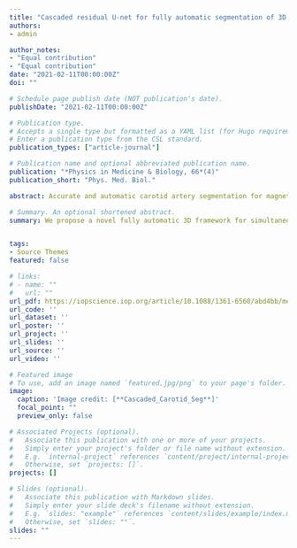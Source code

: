 ```yaml
---
title: "Cascaded residual U-net for fully automatic segmentation of 3D carotid artery in high-resolution multi-contrast MR images"
authors:
- admin

author_notes:
- "Equal contribution"
- "Equal contribution"
date: "2021-02-11T00:00:00Z"
doi: ""

# Schedule page publish date (NOT publication's date).
publishDate: "2021-02-11T00:00:00Z"

# Publication type.
# Accepts a single type but formatted as a YAML list (for Hugo requirements).
# Enter a publication type from the CSL standard.
publication_types: ["article-journal"]

# Publication name and optional abbreviated publication name.
publication: "*Physics in Medicine & Biology, 66*(4)"
publication_short: "Phys. Med. Biol."

abstract: Accurate and automatic carotid artery segmentation for magnetic resonance (MR) images is eagerly expected, which can greatly assist a comprehensive study of atherosclerosis and accelerate the translation. Although many efforts have been made, identification of the inner lumen and outer wall in diseased vessels is still a challenging task due to complex vascular deformation, blurred wall boundary, and confusing componential expression. In this paper, we introduce a novel fully automatic 3D framework for simultaneously segmenting the carotid artery from high-resolution multi-contrast MR sequences based on deep learning. First, an optimal channel fitting structure is designed for identity mapping, and a novel 3D residual U-net is used as a basic network. Second, high-resolution MR images are trained using both patch-level and global-level strategies, and the two pre-segmentation results are optimized based on structural characteristics. Third, the optimized pre-segmentation results are cascaded with the patch-cropped MR volume data and trained to segment the carotid lumen and wall. Extensive experiments demonstrate the proposed method outperforms the state-of-the-art 3D Unet-based segmentation models.

# Summary. An optional shortened abstract.
summary: We propose a novel fully automatic 3D framework for simultaneous segmentation of the carotid artery from high-resolution multi-contrast MR sequences based on deep learning, achieving superior performance compared to SOAT 3D Unet-based segmentation models.


tags:
- Source Themes
featured: false

# links:
# - name: ""
#   url: ""
url_pdf: https://iopscience.iop.org/article/10.1088/1361-6560/abd4bb/meta
url_code: ''
url_dataset: ''
url_poster: ''
url_project: ''
url_slides: ''
url_source: ''
url_video: ''

# Featured image
# To use, add an image named `featured.jpg/png` to your page's folder. 
image:
  caption: 'Image credit: [**Cascaded_Carotid_Seg**]'
  focal_point: ""
  preview_only: false

# Associated Projects (optional).
#   Associate this publication with one or more of your projects.
#   Simply enter your project's folder or file name without extension.
#   E.g. `internal-project` references `content/project/internal-project/index.md`.
#   Otherwise, set `projects: []`.
projects: []

# Slides (optional).
#   Associate this publication with Markdown slides.
#   Simply enter your slide deck's filename without extension.
#   E.g. `slides: "example"` references `content/slides/example/index.md`.
#   Otherwise, set `slides: ""`.
slides: ""
---
```


<!-- {{% callout note %}}
Click the *Cite* button above to demo the feature to enable visitors to import publication metadata into their reference management software.
{{% /callout %}}

{{% callout note %}}
Create your slides in Markdown - click the *Slides* button to check out the example.
{{% /callout %}}

Add the publication's **full text** or **supplementary notes** here. You can use rich formatting such as including [code, math, and images](https://docs.hugoblox.com/content/writing-markdown-latex/). -->
